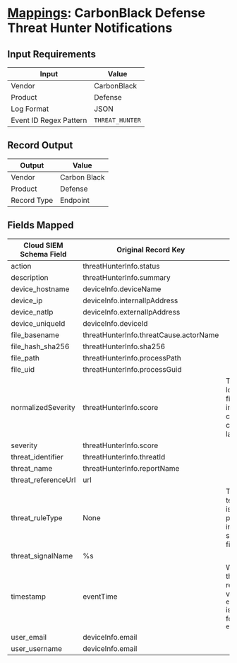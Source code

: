 # [Mappings](README.md): CarbonBlack Defense Threat Hunter Notifications

## Input Requirements

|Input|Value|
|-----|-----|
|Vendor|CarbonBlack|
|Product|Defense|
|Log Format|JSON|
|Event ID Regex Pattern|`THREAT_HUNTER`|

## Record Output

|Output|Value|
|------|-----|
|Vendor|Carbon Black|
|Product|Defense|
|Record Type|Endpoint|

## Fields Mapped

|Cloud SIEM Schema Field|Original Record Key|Notes|
|-----------------------|-------------------|-----|
|action|threatHunterInfo.status||
|description|threatHunterInfo.summary||
|device_hostname|deviceInfo.deviceName||
|device_ip|deviceInfo.internalIpAddress||
|device_natIp|deviceInfo.externalIpAddress||
|device_uniqueId|deviceInfo.deviceId||
|file_basename|threatHunterInfo.threatCause.actorName||
|file_hash_sha256|threatHunterInfo.sha256||
|file_path|threatHunterInfo.processPath||
|file_uid|threatHunterInfo.processGuid||
|normalizedSeverity|threatHunterInfo.score|This is a lookup field. More info to come in the catalog later...|
|severity|threatHunterInfo.score||
|threat_identifier|threatHunterInfo.threatId||
|threat_name|threatHunterInfo.reportName||
|threat_referenceUrl|url||
|threat_ruleType|None|The static text `direct` is populated in this schema field.|
|threat_signalName|%s||
|timestamp|eventTime|We expect the orginal record value of `eventTime` is in the format `epoch_float`|
|user_email|deviceInfo.email||
|user_username|deviceInfo.email||

